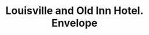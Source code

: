 ---
doi: 10.7916/D83B7B5F
date_other: '1915'
date_other_textual: '1915'
form: printed ephemera
genre:
- Envelopes
name:
- Louisville and Old Inn Hotel
object_in_context_url: https://biggert.cul.columbia.edu/items/view/ave_biggert_00314
subject_hierarchical_geographic:
- Louisville, Kentucky, United States
subject_name:
- Louisville and Old Inn Hotel
title: Louisville and Old Inn Hotel. Envelope
sort_title: Louisville and Old Inn Hotel. Envelope
call_number: ave_biggert_00314
coordinates:
- 38.22533333333334,-85.74166666666667
pid: ave_biggert_00314
identifiers: ave_biggert_00314
thumbnail: https://derivativo-3.library.columbia.edu/iiif/2/ldpd:344223/full/!256,256/0/native.jpg
permalink: /biggert/ave_biggert_00314/
layout: iiif-image-page
---